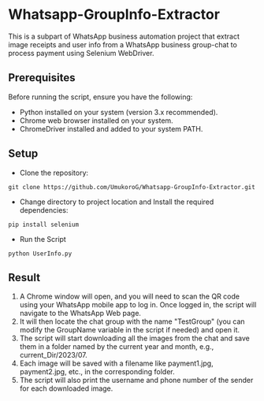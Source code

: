 # **Whatsapp-GroupInfo-Extractor**
This is a subpart of WhatsApp business automation project that extract image receipts and user info from a WhatsApp business group-chat to process payment using Selenium WebDriver.


## **Prerequisites**

Before running the script, ensure you have the following:

- Python installed on your system (version 3.x recommended).
- Chrome web browser installed on your system.
- ChromeDriver installed and added to your system PATH.

## **Setup**

- Clone the repository:
```
git clone https://github.com/UmukoroG/Whatsapp-GroupInfo-Extractor.git

```
- Change directory to project location and Install the required dependencies:

```
pip install selenium

```
- Run the Script
```
python UserInfo.py

```

## **Result**
1. A Chrome window will open, and you will need to scan the QR code using your WhatsApp mobile app to log in.
Once logged in, the script will navigate to the WhatsApp Web page.
1. It will then locate the chat group with the name "TestGroup" (you can modify the GroupName variable in the script if needed) and open it.
1. The script will start downloading all the images from the chat and save them in a folder named by the current year and month, e.g., current_Dir/2023/07.
1. Each image will be saved with a filename like payment1.jpg, payment2.jpg, etc., in the corresponding folder.
1. The script will also print the username and phone number of the sender for each downloaded image.

